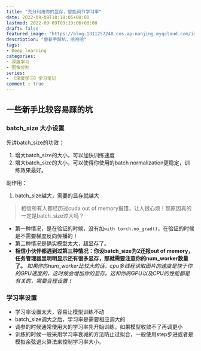 ```yaml
---
title: "充分利用你的显存，智能调节学习率"
date: 2022-09-09T18:18:05+08:00
lastmod: 2022-09-09T09:19:06+08:00
draft: false
featured_image: "https://blog-1311257248.cos.ap-nanjing.myqcloud.com/imgs/deep-learning%26computer-vision/img_title.jpg"
description: "替新手踩坑，哈哈哈"
tags:
- Deep_learning
categories:
- 深度学习
- 图像分割
series:
- 《深度学习》学习笔记
comment : true
---
```


## 一些新手比较容易踩的坑
### batch_size 大小设置
先讲batch_size的功效：
1. 增大batch_size的大小，可以加快训练速度
2. 增大batch_size的大小，可以使得你使用的batch normalization更稳定，训练效果最好。

副作用：
1. batch_size越大，需要的显存就越大

> 相信所有人都经历过cuda out of memory报错，让人很心烦！那原因真的一定是batch_size过大吗？

* 第一种情况，是在验证的时候，没有加`with torch.no_grad()`，在验证的时候是不需要梯度反向传播的！
* 第二种情况是确实模型太大，超显存了。
* **相信小伙伴都遇到过第三种情况：你设batch_size为2还报out of memory，任务管理器里明明显示还有很多显存，那就需要注意你的num_worker数量了。** *如果你的num_worker比较大的话，cpu多线程读取图片的速度是快于你的GPU速度的，这时候会增加你的显存。这和你的GPU以及CPU的性能都是有关的，需要合理设置！*

### 学习率设置
* 学习率设置太大，容易让模型训练不动
* batch_size调大之后，学习率是需要相应调大的
* 调参的时候通常使用大的学习率先开始训练，如果模型收敛不了再调更小
* 训练的时候一般采用学习率衰减的方法防止过拟合，一般使用step步进或者是模拟余弦退火算法来控制学习率大小。
